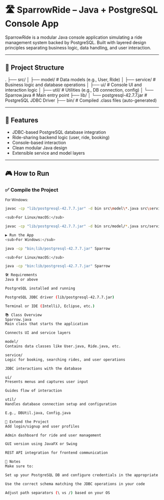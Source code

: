 # 🛣️ SparrowRide – Java + PostgreSQL Console App

SparrowRide is a modular Java console application simulating a ride management system backed by PostgreSQL. Built with layered design principles separating business logic, data handling, and user interaction.

---
## 📁 Project Structure

.
├── src/
│ ├── model/ # Data models (e.g., User, Ride)
│ ├── service/ # Business logic and database operations
│ ├── ui/ # Console UI and interaction logic
│ ├── util/ # Utilities (e.g., DB connection, config)
│ └── Sparrow.java # Main entry point
├── lib/
│ └── postgresql-42.7.7.jar # PostgreSQL JDBC Driver
├── bin/ # Compiled .class files (auto-generated)


---

## 🚀 Features

- JDBC-based PostgreSQL database integration  
- Ride-sharing backend logic (user, ride, booking)  
- Console-based interaction  
- Clean modular Java design  
- Extensible service and model layers

---

## 🎮 How to Run

### ✅ Compile the Project

<sub>For Windows:</sub>
```bash
javac -cp "lib/postgresql-42.7.7.jar" -d bin src\model\*.java src\service\*.java src\ui\*.java src\util\*.java src\Sparrow.java

<sub>For Linux/macOS:</sub>

javac -cp "lib/postgresql-42.7.7.jar" -d bin src/model/*.java src/service/*.java src/ui/*.java src/util/*.java src/Sparrow.java

▶️ Run the App
<sub>For Windows:</sub>

java -cp "bin;lib/postgresql-42.7.7.jar" Sparrow

<sub>For Linux/macOS:</sub>

java -cp "bin:lib/postgresql-42.7.7.jar" Sparrow

🛠️ Requirements
Java 8 or above

PostgreSQL installed and running

PostgreSQL JDBC driver (lib/postgresql-42.7.7.jar)

Terminal or IDE (IntelliJ, Eclipse, etc.)

📚 Class Overview
Sparrow.java
Main class that starts the application

Connects UI and service layers

model/
Contains data classes like User.java, Ride.java, etc.

service/
Logic for booking, searching rides, and user operations

JDBC interactions with the database

ui/
Presents menus and captures user input

Guides flow of interaction

util/
Handles database connection setup and configuration

E.g., DBUtil.java, Config.java

🧩 Extend the Project
Add login/signup and user profiles

Admin dashboard for ride and user management

GUI version using JavaFX or Swing

REST API integration for frontend communication

📌 Notes
Make sure to:

Set up your PostgreSQL DB and configure credentials in the appropriate config file

Use the correct schema matching the JDBC operations in your code

Adjust path separators (\ vs /) based on your OS


